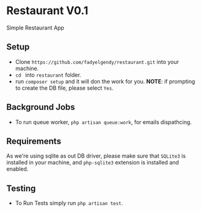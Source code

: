 # Restaurant V0.1
Simple Restaurant App

## Setup
- Clone `https://github.com/fadyelgendy/restaurant.git` into your machine.
- `cd ` into `restaurant` folder.
- run `composer setup` and it will don the work for you. <b>NOTE</b>: if prompting to create the DB file, please select `Yes`.

## Background Jobs
- To run queue worker, `php artisan queue:work`, for emails dispathcing.

## Requirements
As we're using sqlite as out DB driver, please make sure that `SQLite3` is installed in your machine, and `php-sqlite3` extension is installed and enabled.

## Testing
- To Run Tests simply run `php artisan test`.

